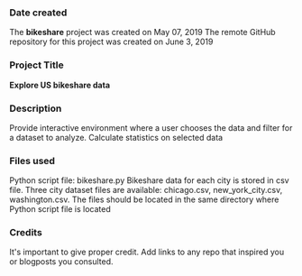 ### Date created
The **bikeshare** project was created on May 07, 2019
The remote GitHub repository for this project was created on June 3, 2019

### Project Title
**Explore US bikeshare data**

### Description
Provide interactive environment where a user chooses the data and
filter for a dataset to analyze. Calculate statistics on selected data

### Files used
Python script file: bikeshare.py
Bikeshare data for each city is stored in csv file. Three city dataset
files are available: chicago.csv, new_york_city.csv, washington.csv.
The files should be located in the same directory where Python script
file is located

### Credits
It's important to give proper credit. Add links to any repo that inspired you or blogposts you consulted.

